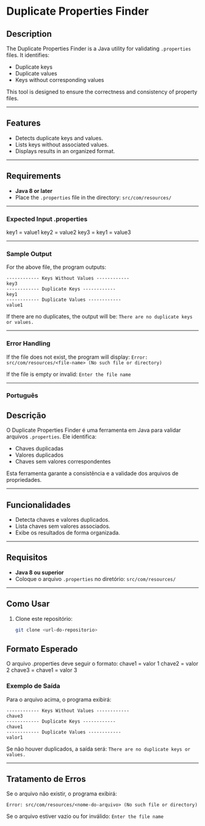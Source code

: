 # Duplicate Properties Finder

## Description
The Duplicate Properties Finder is a Java utility for validating `.properties` files. It identifies:
- Duplicate keys
- Duplicate values
- Keys without corresponding values

This tool is designed to ensure the correctness and consistency of property files.

---

## Features
- Detects duplicate keys and values.
- Lists keys without associated values.
- Displays results in an organized format.

---

## Requirements
- **Java 8 or later**
- Place the `.properties` file in the directory: `src/com/resources/`

---

### Expected Input .properties
key1 = value1
key2 = value2
key3 =
key1 = value3

---

### Sample Output
For the above file, the program outputs:
```
------------ Keys Without Values ------------
key3
------------ Duplicate Keys ------------
key1
------------ Duplicate Values ------------
value1
```

If there are no duplicates, the output will be:
`There are no duplicate keys or values.`

---

### Error Handling
If the file does not exist, the program will display:
`Error: src/com/resources/<file-name> (No such file or directory)`

If the file is empty or invalid:
`Enter the file name`

---

### **Português**

## Descrição
O Duplicate Properties Finder é uma ferramenta em Java para validar arquivos `.properties`. Ele identifica:
- Chaves duplicadas
- Valores duplicados
- Chaves sem valores correspondentes

Esta ferramenta garante a consistência e a validade dos arquivos de propriedades.

---

## Funcionalidades
- Detecta chaves e valores duplicados.
- Lista chaves sem valores associados.
- Exibe os resultados de forma organizada.

---

## Requisitos
- **Java 8 ou superior**
- Coloque o arquivo `.properties` no diretório: `src/com/resources/`

---

## Como Usar
1. Clone este repositório:
   ```bash
   git clone <url-do-repositorio>

## Formato Esperado
O arquivo .properties deve seguir o formato:
chave1 = valor 1
chave2 = valor 2
chave3 =
chave1 = valor 3

### Exemplo de Saída
Para o arquivo acima, o programa exibirá:
```
------------ Keys Without Values ------------
chave3
------------ Duplicate Keys ------------
chave1
------------ Duplicate Values ------------
valor1
```

Se não houver duplicados, a saída será:
`There are no duplicate keys or values.`

---

## Tratamento de Erros
Se o arquivo não existir, o programa exibirá:

`Error: src/com/resources/<nome-do-arquivo> (No such file or directory)`

Se o arquivo estiver vazio ou for inválido:
`Enter the file name`
